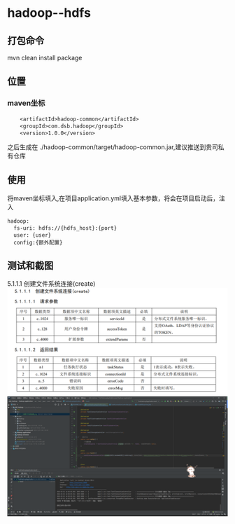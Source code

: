 # hadoop--hdfs

## 打包命令

mvn clean install package

## 位置

### maven坐标

        <artifactId>hadoop-common</artifactId>
        <groupId>com.dsb.hadoop</groupId>
        <version>1.0.0</version>

之后生成在 ./hadoop-common/target/hadoop-common.jar,建议推送到贵司私有仓库

## 使用

将maven坐标填入,在项目application.yml填入基本参数，将会在项目启动后，注入

```
hadoop:
  fs-uri: hdfs://{hdfs_host}:{port}
  user: {user}
  config:{额外配置}
```
## 测试和截图

5.1.1.1 创建文件系统连接(create)
![img.png](doc/5.1.1.1创建文件系统连接.png)
![img.png](doc/5.1.1.1创建文件系统连接--测试结果.png)


